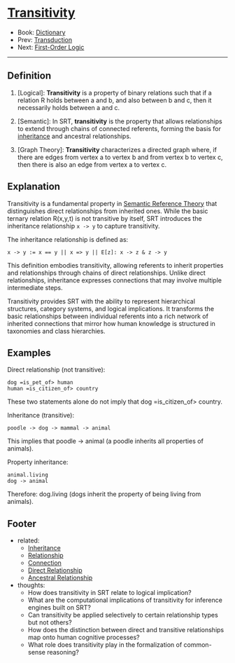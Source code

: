 # [Transitivity](https://dna-platform.github.io/inexplicable-phenomena/dictionary/transitivity.html)
- Book: [Dictionary](./.dictionary.md)
- Prev: [Transduction](./transduction.md)
- Next: [First-Order Logic](./first-order-logic.md)
---

## Definition

1. [Logical]: **Transitivity** is a property of binary relations such that if a relation R holds between a and b, and also between b and c, then it necessarily holds between a and c.

2. [Semantic]: In SRT, **transitivity** is the property that allows relationships to extend through chains of connected referents, forming the basis for [inheritance](inheritance.md) and ancestral relationships.

3. [Graph Theory]: **Transitivity** characterizes a directed graph where, if there are edges from vertex a to vertex b and from vertex b to vertex c, then there is also an edge from vertex a to vertex c.

## Explanation

Transitivity is a fundamental property in [Semantic Reference Theory](semantic-reference-theory.md) that distinguishes direct relationships from inherited ones. While the basic ternary relation R(x,y,t) is not transitive by itself, SRT introduces the inheritance relationship `x -> y` to capture transitivity.

The inheritance relationship is defined as:
```
x -> y := x == y || x => y || E[z]: x -> z & z -> y
```

This definition embodies transitivity, allowing referents to inherit properties and relationships through chains of direct relationships. Unlike direct relationships, inheritance expresses connections that may involve multiple intermediate steps.

Transitivity provides SRT with the ability to represent hierarchical structures, category systems, and logical implications. It transforms the basic relationships between individual referents into a rich network of inherited connections that mirror how human knowledge is structured in taxonomies and class hierarchies.

## Examples

Direct relationship (not transitive):
```
dog =is_pet_of> human
human =is_citizen_of> country
```
These two statements alone do not imply that dog =is_citizen_of> country.

Inheritance (transitive):
```
poodle -> dog -> mammal -> animal
```
This implies that poodle -> animal (a poodle inherits all properties of animals).

Property inheritance:
```
animal.living
dog -> animal
```
Therefore: dog.living (dogs inherit the property of being living from animals).

## Footer
- related: 
  - [Inheritance](inheritance.md)
  - [Relationship](relationship.md)
  - [Connection](relationship.md)
  - [Direct Relationship](relationship.md)
  - [Ancestral Relationship](relationship.md)
- thoughts:
  - How does transitivity in SRT relate to logical implication?
  - What are the computational implications of transitivity for inference engines built on SRT?
  - Can transitivity be applied selectively to certain relationship types but not others?
  - How does the distinction between direct and transitive relationships map onto human cognitive processes?
  - What role does transitivity play in the formalization of common-sense reasoning?